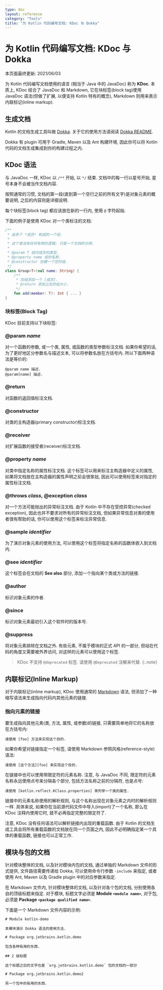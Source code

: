 ```yaml
---
type: doc
layout: reference
category: "Tools"
title: "为 Kotlin 代码编写文档: KDoc 与 Dokka"
---
```


# 为 Kotlin 代码编写文档: KDoc 与 Dokka

本页面最终更新: 2021/06/03

为 Kotlin 代码编写文档使用的语言 (相当于 Java 中的 JavaDoc) 称为 **KDoc**.
本质上, KDoc 结合了 JavaDoc 和 Markdown, 它在块标签(block tag)使用 JavaDoc 语法(但做了扩展, 以便支持 Kotlin 特有的概念),
Markdown 则用来表示内联标记(inline markup).

## 生成文档

Kotlin 的文档生成工具叫做 [Dokka](https://github.com/Kotlin/dokka). 关于它的使用方法请阅读
[Dokka README](https://github.com/Kotlin/dokka/blob/master/README.md).

Dokka 有 plugin 可用于 Gradle, Maven 以及 Ant 构建环境, 因此你可以将 Kotlin 代码的文档生成集成到你的构建过程之内.

## KDoc 语法

与 JavaDoc 一样, KDoc 以 `/**` 开始, 以 `*/` 结束.
文档中的每一行以星号开始, 星号本身不会被当作文档内容.

按照通常的习惯, 文档的第一段(直到第一个空行之前的所有文字)是对象元素的概要说明,
之后的内容则是详细说明.

每个块标签(block tag) 都应该放在新的一行内, 使用 `@` 字符起始.

下面的例子是使用 KDoc 对一个类标注的文档:

```kotlin
/**
 * 由多个 *成员* 构成的一个组.
 *
 * 这个类没有任何有用的逻辑; 只是一个文档的示例.
 *
 * @param T 组内成员的类型.
 * @property name 组的名称.
 * @constructor 创建一个空的组.
 */
class Group<T>(val name: String) {
    /**
     * 向组添加一个 [成员].
     * @return 添加之后的组大小.
     */
    fun add(member: T): Int { ... }
}
```

### 块标签(Block Tag)

KDoc 目前支持以下块标签:

### @param _name_

对一个函数的参数, 或一个类, 属性, 或函数的类型参数标注文档.
如果你希望的话, 为了更好地区分参数名与描述文本, 可以将参数名放在方括号内.
所以下面两种语法是等价的:

```
@param name 描述.
@param[name] 描述.
```

### @return

对函数的返回值标注文档.

### @constructor

对类的主构造器(primary constructor)标注文档.

### @receiver

对扩展函数的接受者(receiver)标注文档.

### @property _name_

对类中指定名称的属性标注文档. 这个标签可以用来标注主构造器中定义的属性,
如果将文档放在主构造器的属性声明之前会很笨拙, 因此可以使用标签来对指定的属性标注文档.

### @throws _class_, @exception _class_

对一个方法可能抛出的异常标注文档.
由于 Kotlin 中不存在受控异常(checked exception), 因此也并不要求对所有的异常标注文档,
但如果异常信息对类的使用者很有帮助的话, 你可以使用这个标签来标注异常信息.

### @sample _identifier_

为了演示对象元素的使用方法, 可以使用这个标签将指定名称的函数体嵌入到文档内.

### @see _identifier_

这个标签会在文档的 **See also** 部分, 添加一个指向某个类或方法的链接.

### @author

标识对象元素的作者.

### @since

标识对象元素最初引入这个软件时的版本号.

### @suppress

将对象元素排除在文档之外. 有些元素, 不属于模块的正式 API 的一部分,
但站在代码的角度又需要被外界访问, 对这样的元素可以使用这个标签.

> KDoc 不支持 `@deprecated` 标签. 请使用 `@Deprecated` 注解来代替.
{:.note}


## 内联标记(Inline Markup)

对于内联标记(inline markup), KDoc 使用通常的
[Markdown](https://daringfireball.net/projects/markdown/syntax)
语法, 但添加了一种缩写语法来生成指向代码内其他元素的链接.

### 指向元素的链接

要生成指向其他元素(类, 方法, 属性, 或参数)的链接, 只需要简单地将它的名称放在方括号内:

```
请使用 [foo] 方法来实现这个目的.
```

如果你希望对链接指定一个标签, 请使用 Markdown 参照风格(reference-style)语法:

```
请使用 [这个方法][foo] 来实现这个目的.
```

在链接中也可以使用带限定符的元素名称.
注意, 与 JavaDoc 不同, 限定符的元素名称永远使用点号来分隔各个部分, 包括方法名称之前的分隔符, 也是点号:

```
请使用 [kotlin.reflect.KClass.properties] 来列举一个类的属性.
```

链接中的元素名称使用的解析规则, 与这个名称出现在对象元素之内时的解析规则一样.
具体来说, 如果你在当前源代码文件中导入(import)了一个名称,
那么在 KDoc 注释内使用它时, 就不必再指定完整的限定符了.

注意, KDoc 没有任何语法可以解析链接内出现的重载函数.
由于 Kotlin 的文档生成工具会将所有重载函数的文档放在同一个页面之内,
因此不必明确指定某一个具体的重载函数, 链接也可以正常工作.

## 模块与包的文档

针对模块整体的文档, 以及针对模块内包的文档, 通过单独的 Markdown 文件的形式提供,
文件路径需要传递给 Dokka, 可以使用命令行参数 `-include` 来指定,
或者使用 Ant, Maven 以及 Gradle plugin 中的对应参数来指定.

在 Markdown 文件内, 针对模块整体的文档, 以及针对各个包的文档, 分别使用各自的顶级标题来指定.
对于模块, 标题文字必须是 **Module `<module name>`**,
对于包, 必须是 **Package `<package qualified name>`**.

下面是一个 Markdown 文件内容的示例:

```text
# Module kotlin-demo

本模块演示 Dokka 语法的使用方法.

# Package org.jetbrains.kotlin.demo

包含各种有用的东西.

## 2 级标题

这个标题之后的文字也是 `org.jetbrains.kotlin.demo` 包的文档的一部分

# Package org.jetbrains.kotlin.demo2

另一个包中的有用的东西.
```
